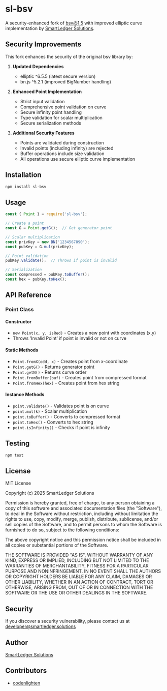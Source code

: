 # sl-bsv

A security-enhanced fork of bsv@1.5 with improved elliptic curve implementation by [SmartLedger Solutions](https://smartledger.solutions).

## Security Improvements

This fork enhances the security of the original bsv library by:

1. **Updated Dependencies**
   - elliptic ^6.5.5 (latest secure version)
   - bn.js ^5.2.1 (improved BigNumber handling)

2. **Enhanced Point Implementation**
   - Strict input validation
   - Comprehensive point validation on curve
   - Secure infinity point handling
   - Type validation for scalar multiplication
   - Secure serialization methods

3. **Additional Security Features**
   - Points are validated during construction
   - Invalid points (including infinity) are rejected
   - Buffer operations include size validation
   - All operations use secure elliptic curve implementation

## Installation

```bash
npm install sl-bsv
```

## Usage

```javascript
const { Point } = require('sl-bsv');

// Create a point
const G = Point.getG();  // Get generator point

// Scalar multiplication
const privKey = new BN('1234567890');
const pubKey = G.mul(privKey);

// Point validation
pubKey.validate();  // Throws if point is invalid

// Serialization
const compressed = pubKey.toBuffer();
const hex = pubKey.toHex();
```

## API Reference

### Point Class

#### Constructor
- `new Point(x, y, isRed)` - Creates a new point with coordinates (x,y)
- Throws 'Invalid Point' if point is invalid or not on curve

#### Static Methods
- `Point.fromX(odd, x)` - Creates point from x-coordinate
- `Point.getG()` - Returns generator point
- `Point.getN()` - Returns curve order
- `Point.fromBuffer(buf)` - Creates point from compressed format
- `Point.fromHex(hex)` - Creates point from hex string

#### Instance Methods
- `point.validate()` - Validates point is on curve
- `point.mul(k)` - Scalar multiplication
- `point.toBuffer()` - Converts to compressed format
- `point.toHex()` - Converts to hex string
- `point.isInfinity()` - Checks if point is infinity

## Testing

```bash
npm test
```

## License

MIT License

Copyright (c) 2025 SmartLedger Solutions

Permission is hereby granted, free of charge, to any person obtaining a copy
of this software and associated documentation files (the "Software"), to deal
in the Software without restriction, including without limitation the rights
to use, copy, modify, merge, publish, distribute, sublicense, and/or sell
copies of the Software, and to permit persons to whom the Software is
furnished to do so, subject to the following conditions:

The above copyright notice and this permission notice shall be included in all
copies or substantial portions of the Software.

THE SOFTWARE IS PROVIDED "AS IS", WITHOUT WARRANTY OF ANY KIND, EXPRESS OR
IMPLIED, INCLUDING BUT NOT LIMITED TO THE WARRANTIES OF MERCHANTABILITY,
FITNESS FOR A PARTICULAR PURPOSE AND NONINFRINGEMENT. IN NO EVENT SHALL THE
AUTHORS OR COPYRIGHT HOLDERS BE LIABLE FOR ANY CLAIM, DAMAGES OR OTHER
LIABILITY, WHETHER IN AN ACTION OF CONTRACT, TORT OR OTHERWISE, ARISING FROM,
OUT OF OR IN CONNECTION WITH THE SOFTWARE OR THE USE OR OTHER DEALINGS IN THE
SOFTWARE.

## Security

If you discover a security vulnerability, please contact us at developer@smartledger.solutions

## Author

[SmartLedger Solutions](https://smartledger.solutions)

## Contributors

- [codenlighten](https://github.com/codenlighten)
